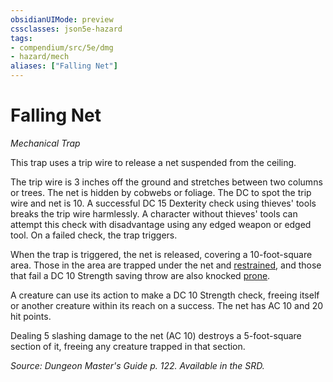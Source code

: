```yaml
---
obsidianUIMode: preview
cssclasses: json5e-hazard
tags:
- compendium/src/5e/dmg
- hazard/mech
aliases: ["Falling Net"]
---
```

# Falling Net
*Mechanical Trap*  

This trap uses a trip wire to release a net suspended from the ceiling.

The trip wire is 3 inches off the ground and stretches between two columns or trees. The net is hidden by cobwebs or foliage. The DC to spot the trip wire and net is 10. A successful DC 15 Dexterity check using thieves' tools breaks the trip wire harmlessly. A character without thieves' tools can attempt this check with disadvantage using any edged weapon or edged tool. On a failed check, the trap triggers.

When the trap is triggered, the net is released, covering a 10-foot-square area. Those in the area are trapped under the net and [restrained](2.%20GM%20Tools/Misc%20DND%20Handbook/compendium/rules/conditions.md#restrained), and those that fail a DC 10 Strength saving throw are also knocked [prone](2.%20GM%20Tools/Misc%20DND%20Handbook/compendium/rules/conditions.md#prone).

A creature can use its action to make a DC 10 Strength check, freeing itself or another creature within its reach on a success. The net has AC 10 and 20 hit points.

Dealing 5 slashing damage to the net (AC 10) destroys a 5-foot-square section of it, freeing any creature trapped in that section.

*Source: Dungeon Master's Guide p. 122. Available in the SRD.*
